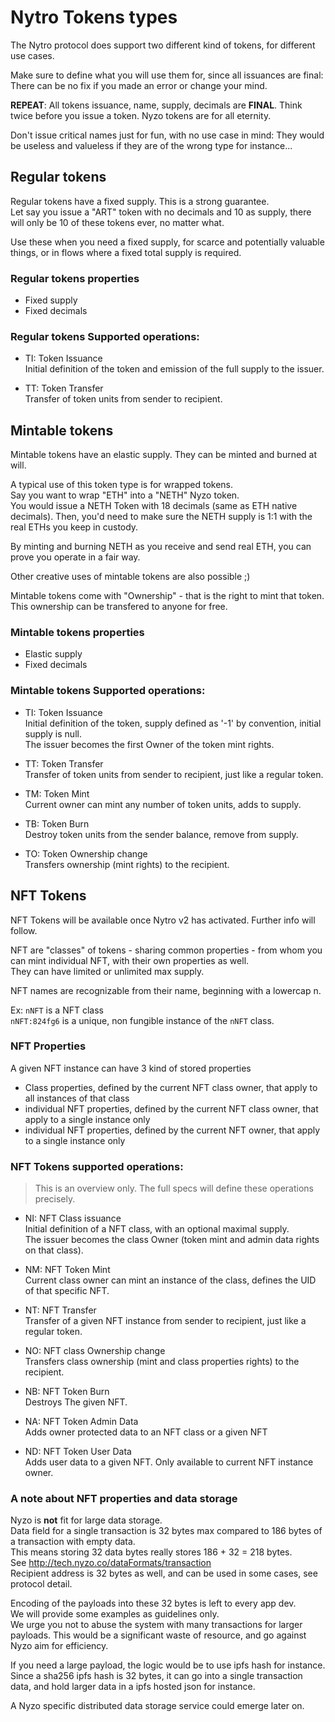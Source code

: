 # Nytro Tokens types

The Nytro protocol does support two different kind of tokens, for different use cases.  

Make sure to define what you will use them for, since all issuances are final: There can be no fix if you made an error or change your mind.

**REPEAT**: All tokens issuance, name, supply, decimals are **FINAL**. Think twice before you issue a token.
Nyzo tokens are for all eternity. 

Don't issue critical names just for fun, with no use case in mind: They would be useless and valueless if they are of the wrong type for instance...


## Regular tokens

Regular tokens have a fixed supply. This is a strong guarantee.  
Let say you issue a "ART" token with no decimals and 10 as supply, there will only be 10 of these tokens ever, no matter what.

Use these when you need a fixed supply, for scarce and potentially valuable things, or in flows where a fixed total supply is required.

### Regular tokens properties 
 
- Fixed supply
- Fixed decimals

### Regular tokens Supported operations:

- TI: Token Issuance  
  Initial definition of the token and emission of the full supply to the issuer.
  
- TT: Token Transfer  
  Transfer of token units from sender to recipient.
  

## Mintable tokens

Mintable tokens have an elastic supply. They can be minted and burned at will.
  
A typical use of this token type is for wrapped tokens.    
Say you want to wrap "ETH" into a "NETH" Nyzo token.  
You would issue a NETH Token with 18 decimals (same as ETH native decimals).
Then, you'd need to make sure the NETH supply is 1:1 with the real ETHs you keep in custody.

By minting and burning NETH as you receive and send real ETH, you can prove you operate in a fair way. 

Other creative uses of mintable tokens are also possible ;)

Mintable tokens come with "Ownership" - that is the right to mint that token.    
This ownership can be transfered to anyone for free.

### Mintable tokens properties 
 
- Elastic supply
- Fixed decimals

### Mintable tokens Supported operations:

- TI: Token Issuance  
  Initial definition of the token, supply defined as '-1' by convention, initial supply is null.  
  The issuer becomes the first Owner of the token mint rights.
  
- TT: Token Transfer  
  Transfer of token units from sender to recipient, just like a regular token.

- TM: Token Mint  
  Current owner can mint any number of token units, adds to supply.

- TB: Token Burn  
  Destroy token units from the sender balance, remove from supply.

- TO: Token Ownership change  
  Transfers ownership (mint rights) to the recipient.
  

## NFT Tokens

NFT Tokens will be available once Nytro v2 has activated. Further info will follow.

NFT are "classes" of tokens - sharing common properties - from whom you can mint individual NFT, with their own properties as well.  
They can have limited or unlimited max supply.  

NFT names are recognizable from their name, beginning with a lowercap n.

Ex: `nNFT` is a NFT class  
`nNFT:824fg6` is a unique, non fungible instance of the `nNFT` class.

### NFT Properties

A given NFT instance can have 3 kind of stored properties

- Class properties, defined by the current NFT class owner, that apply to all instances of that class
- individual NFT properties, defined by the current NFT class owner, that apply to a single instance only
- individual NFT properties, defined by the current NFT owner, that apply to a single instance only

### NFT Tokens supported operations:

> This is an overview only. The full specs will define these operations precisely.

- NI: NFT Class issuance    
  Initial definition of a NFT class, with an optional maximal supply.  
  The issuer becomes the class Owner (token mint and admin data rights on that class).
  
- NM: NFT Token Mint  
  Current class owner can mint an instance of the class, defines the UID of that specific NFT.
  
- NT: NFT Transfer  
  Transfer of a given NFT instance from sender to recipient, just like a regular token.
 
- NO: NFT class Ownership change  
  Transfers class ownership (mint and class properties rights) to the recipient.

- NB: NFT Token Burn  
  Destroys The given NFT.        
  
- NA: NFT Token Admin Data    
  Adds owner protected data to an NFT class or a given NFT     
  
- ND: NFT Token User Data    
  Adds user data to a given NFT. Only available to current NFT instance owner.  
  
 
### A note about NFT properties and data storage      

Nyzo is **not** fit for large data storage.  
Data field for a single transaction is 32 bytes max compared to 186 bytes of a transaction with empty data.  
This means storing 32 data bytes really stores 186 + 32 = 218 bytes.  
See http://tech.nyzo.co/dataFormats/transaction  
Recipient address is 32 bytes as well, and can be used in some cases, see protocol detail.

Encoding of the payloads into these 32 bytes is left to every app dev.   
We will provide some examples as guidelines only.  
We urge you not to abuse the system with many transactions for larger payloads. This would be a significant waste of resource, and go against Nyzo aim for efficiency.

If you need a large payload, the logic would be to use ipfs hash for instance.   
Since a sha256 ipfs hash is 32 bytes, it can go into a single transaction data, and hold larger data in a ipfs hosted json for instance.

A Nyzo specific distributed data storage service could emerge later on.

